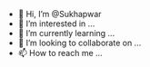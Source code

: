 - 👋 Hi, I’m @Sukhapwar
- 👀 I’m interested in ...
- 🌱 I’m currently learning ...
- 💞️ I’m looking to collaborate on ...
- 📫 How to reach me ...

<!---
Sukhapwar/Sukhapwar is a ✨ special ✨ repository because its `README.md` (this file) appears on your GitHub profile.
You can click the Preview link to take a look at your changes.
--->
